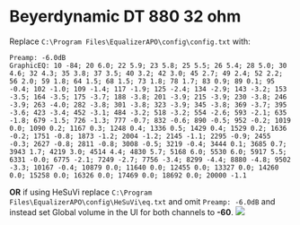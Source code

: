 # Beyerdynamic DT 880 32 ohm
Replace `C:\Program Files\EqualizerAPO\config\config.txt` with:
```
Preamp: -6.0dB
GraphicEQ: 10 -84; 20 6.0; 22 5.9; 23 5.8; 25 5.5; 26 5.4; 28 5.0; 30 4.6; 32 4.3; 35 3.8; 37 3.5; 40 3.2; 42 3.0; 45 2.7; 49 2.4; 52 2.2; 56 2.0; 59 1.8; 64 1.5; 68 1.5; 73 1.8; 78 1.7; 83 0.9; 89 0.1; 95 -0.4; 102 -1.0; 109 -1.4; 117 -1.9; 125 -2.4; 134 -2.9; 143 -3.2; 153 -3.5; 164 -3.5; 175 -3.7; 188 -3.8; 201 -3.9; 215 -3.9; 230 -3.8; 246 -3.9; 263 -4.0; 282 -3.8; 301 -3.8; 323 -3.9; 345 -3.8; 369 -3.7; 395 -3.6; 423 -3.4; 452 -3.1; 484 -3.2; 518 -3.2; 554 -2.6; 593 -2.1; 635 -1.8; 679 -1.5; 726 -1.3; 777 -0.7; 832 -0.6; 890 -0.5; 952 -0.2; 1019 0.0; 1090 0.2; 1167 0.3; 1248 0.4; 1336 0.5; 1429 0.4; 1529 0.2; 1636 -0.2; 1751 -0.8; 1873 -1.2; 2004 -1.2; 2145 -1.1; 2295 -0.9; 2455 -0.3; 2627 -0.8; 2811 -0.8; 3008 -0.5; 3219 -0.4; 3444 0.1; 3685 0.7; 3943 1.7; 4219 3.0; 4514 4.4; 4830 5.7; 5168 6.0; 5530 6.0; 5917 5.5; 6331 -0.0; 6775 -2.1; 7249 -2.7; 7756 -3.4; 8299 -4.4; 8880 -4.8; 9502 -3.3; 10167 -0.4; 10879 0.0; 11640 0.0; 12455 0.0; 13327 0.0; 14260 0.0; 15258 0.0; 16326 0.0; 17469 0.0; 18692 0.0; 20000 -1.1
```
**OR** if using HeSuVi replace `C:\Program Files\EqualizerAPO\config\HeSuVi\eq.txt` and omit `Preamp: -6.0dB` and instead set Global volume in the UI for both channels to **-60**.
![](https://raw.githubusercontent.com/jaakkopasanen/AutoEq/master/results/Innerfidelity%202017/innerfidelity/onear/Beyerdynamic%20DT%20880%2032%20ohm/Beyerdynamic%20DT%20880%2032%20ohm.png)